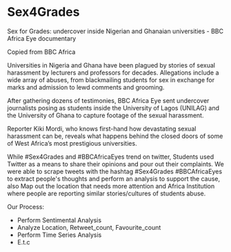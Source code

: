 # Sex4Grades
Sex for Grades: undercover inside Nigerian and Ghanaian universities - BBC Africa Eye documentary


Copied from BBC Africa

Universities in Nigeria and Ghana have been plagued by stories of sexual harassment by lecturers and professors for decades. Allegations include a wide array of abuses, from blackmailing students for sex in exchange for marks and admission to lewd comments and grooming.
 
After gathering dozens of testimonies, BBC Africa Eye sent undercover journalists posing as students inside the University of Lagos (UNILAG) and the University of Ghana to capture footage of the sexual harassment.  
 
Reporter Kiki Mordi, who knows first-hand how devastating sexual harassment can be, reveals what happens behind the closed doors of some of West Africa’s most prestigious universities.


While #Sex4Grades and #BBCAfricaEyes trend on twitter, Students used Twitter as a means to share their opinions and pour out their complaints. We were able to scrape tweets with the hashtag #Sex4Grades #BBCAfricaEyes to extract people's thoughts and perform an analysis to support the cause, also Map out the location that needs more attention and Africa Institution where people are reporting similar stories/cultures of students abuse.


Our Process:
- Perform Sentimental Analysis 
- Analyze Location, Retweet_count, Favourite_count
- Perform Time Series Analysis
- E.t.c
